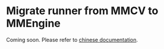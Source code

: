 # Migrate runner from MMCV to MMEngine

Coming soon. Please refer to [chinese documentation](../../zh_cn/migration/runner.md).
